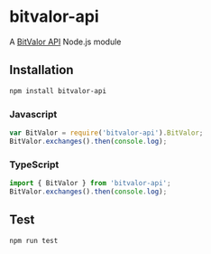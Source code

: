 # bitvalor-api
A [BitValor API](http://bitvalor.com/api) Node.js module

## Installation
```sh
npm install bitvalor-api
```

### Javascript
```javascript
var BitValor = require('bitvalor-api').BitValor;
BitValor.exchanges().then(console.log);
```

### TypeScript
```typescript
import { BitValor } from 'bitvalor-api';
BitValor.exchanges().then(console.log);
```

## Test
```sh
npm run test
```
